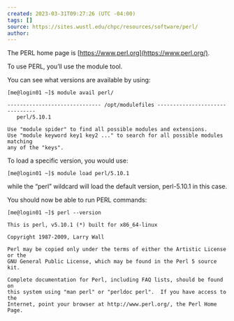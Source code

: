 ```yaml
---
created: 2023-03-31T09:27:26 (UTC -04:00)
tags: []
source: https://sites.wustl.edu/chpc/resources/software/perl/
author:
---
```


The PERL home page is [https://www.perl.org](https://www.perl.org/).

To use PERL, you’ll use the module tool.

You can see what versions are available by using:

```
[me@login01 ~]$ module avail perl/

------------------------------ /opt/modulefiles -------------------------------
   perl/5.10.1

Use "module spider" to find all possible modules and extensions.
Use "module keyword key1 key2 ..." to search for all possible modules matching
any of the "keys".
```

To load a specific version, you would use:

```
[me@login01 ~]$ module load perl/5.10.1
```

while the “perl” wildcard will load the default version, perl-5.10.1 in this case.

You should now be able to run PERL commands:

```
[me@login01 ~]$ perl --version

This is perl, v5.10.1 (*) built for x86_64-linux

Copyright 1987-2009, Larry Wall

Perl may be copied only under the terms of either the Artistic License or the
GNU General Public License, which may be found in the Perl 5 source kit.

Complete documentation for Perl, including FAQ lists, should be found on
this system using "man perl" or "perldoc perl".  If you have access to the
Internet, point your browser at http://www.perl.org/, the Perl Home Page.
```
